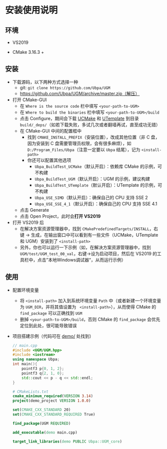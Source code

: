 # 安装使用说明

## 环境

- VS2019

- CMake 3.16.3 +

## 安装

- 下载源码，以下两种方式选择一种
  - git: `git clone https://github.com/Ubpa/UGM` 
  - https://github.com/Ubpa/UGM/archive/master.zip（解压）
- 打开 CMake-GUI
  - 在 `Where is the source code` 栏中填写 `<your-path-to-UGM>` 
  - 在 `Where to build the binaries` 栏中填写 `<your-path-to-UGM>/build` 
  - 点击 Configure，期间会下载 [UCMake](https://github.com/Ubpa/UCMake) 和 [UTemplate](https://github.com/Ubpa/UTemplate) 到目录 `build/_deps/`（如若下载失败，多试几次或者翻墙再试，直至成功无错）
  - 在 CMake-GUI 中间的配置框中
    - 找到 `CMAKE_INSTALL_PREFIX`（安装位置），改成其他位置（非 C 盘，因为安装到 C 盘需要管理员权限，会有很多麻烦），如 `D:/Program_Files/Ubpa`（注意一定要以 `Ubpa` 结尾），记为 `<install-path>`
    - 你还可以配置其他选项
      - `Ubpa_BuildTest_UCMake`（默认开启）：依赖库 CMake 的示例，可不构建
      - `Ubpa_BuildTest_UGM`（默认开启）：UGM 的示例，建议构建
      - `Ubpa_BuildTest_UTemplate`（默认开启）：UTemplate 的示例，可不构建
      - `Ubpa_USE_SIMD`（默认开启）：确保自己的 CPU 支持 SSE 2
      - `Ubpa_USE_SSE_4_1`（默认开启）：确保自己的 CPU 支持 SSE 4.1
  - 点击 Generate
  - 点击 Open Project，此时会**打开 VS2019** 
- 打开 VS2019 后
  - 在解决方案资源管理器中，找到 `CMakePredefinedTargets/INSTALL`，右键 -> 生成，在输出窗口中可以看到有一些文件（UCMake，UTemplate 和 UGM）安装到了 `<install-path>` 
  - 另外，你也可以运行一下示例（如，在解决方案资源管理器中，找到 `UGM/test/UGM_test_00_val`，右键->设为启动项目，然后在 VS2019 的工具栏中，点击”本地Windows调试器“，从而运行示例）

## 使用

- 配置环境变量

  - 将 `<install-path>` 加入到系统环境变量 `Path` 中（或者新建一个环境变量为 `UGM_DIR`，并将其值设置为 ` <install-path>`），从而使得 CMake 的 `find_package` 可以正确找到 `UGM` 
  - 删掉 `<your-path-to-UGM>/build`，否则 CMake 的 `find_package` 会优先定位到此处，很可能导致错误

- 项目搭建示例（代码可在 [demo/](demo/) 处找到）

  ```c++
  // main.cpp
  #include <UGM/UGM.hpp>
  #include <iostream>
  using namespace Ubpa;
  int main(){
      pointf3 p{0, 1, 2};
      pointf3 q{2, 1, 0};
      std::cout << p - q << std::endl;
  }
  ```

  ```CMake
  # CMakeLists.txt
  cmake_minimum_required(VERSION 3.14)
  project(demo_project VERSION 1.0.0)
  
  set(CMAKE_CXX_STANDARD 20)
  set(CMAKE_CXX_STANDARD_REQUIRED True)
  
  find_package(UGM REQUIRED)
  
  add_executable(demo main.cpp)
  
  target_link_libraries(demo PUBLIC Ubpa::UGM_core)
  ```

